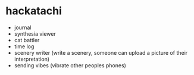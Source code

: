 # hackatachi

- journal
- synthesia viewer
- cat battler
- time log
- scenery writer (write a scenery, someone can upload a picture of their interpretation)
- sending vibes (vibrate other peoples phones)

